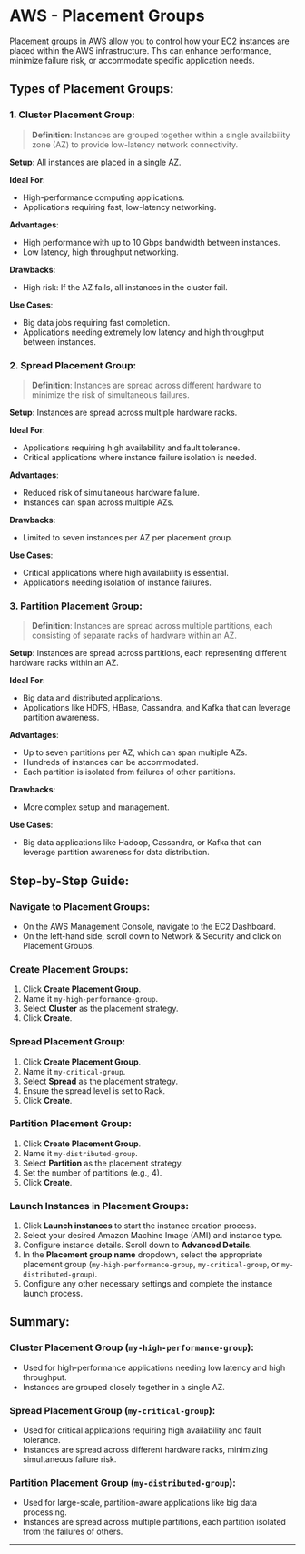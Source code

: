 # AWS - Placement Groups

Placement groups in AWS allow you to control how your EC2 instances are placed within the AWS infrastructure. This can enhance performance, minimize failure risk, or accommodate specific application needs.

## Types of Placement Groups:

### 1. Cluster Placement Group:

> **Definition**: Instances are grouped together within a single availability zone (AZ) to provide low-latency network connectivity.

**Setup**: All instances are placed in a single AZ.

**Ideal For**:
- High-performance computing applications.
- Applications requiring fast, low-latency networking.

**Advantages**:
- High performance with up to 10 Gbps bandwidth between instances.
- Low latency, high throughput networking.

**Drawbacks**:
- High risk: If the AZ fails, all instances in the cluster fail.

**Use Cases**:
- Big data jobs requiring fast completion.
- Applications needing extremely low latency and high throughput between instances.

### 2. Spread Placement Group:

> **Definition**: Instances are spread across different hardware to minimize the risk of simultaneous failures.

**Setup**: Instances are spread across multiple hardware racks.

**Ideal For**:
- Applications requiring high availability and fault tolerance.
- Critical applications where instance failure isolation is needed.

**Advantages**:
- Reduced risk of simultaneous hardware failure.
- Instances can span across multiple AZs.

**Drawbacks**:
- Limited to seven instances per AZ per placement group.

**Use Cases**:
- Critical applications where high availability is essential.
- Applications needing isolation of instance failures.

### 3. Partition Placement Group:

> **Definition**: Instances are spread across multiple partitions, each consisting of separate racks of hardware within an AZ.

**Setup**: Instances are spread across partitions, each representing different hardware racks within an AZ.

**Ideal For**:
- Big data and distributed applications.
- Applications like HDFS, HBase, Cassandra, and Kafka that can leverage partition awareness.

**Advantages**:
- Up to seven partitions per AZ, which can span multiple AZs.
- Hundreds of instances can be accommodated.
- Each partition is isolated from failures of other partitions.

**Drawbacks**:
- More complex setup and management.

**Use Cases**:
- Big data applications like Hadoop, Cassandra, or Kafka that can leverage partition awareness for data distribution.

## Step-by-Step Guide:

### Navigate to Placement Groups:
- On the AWS Management Console, navigate to the EC2 Dashboard.
- On the left-hand side, scroll down to Network & Security and click on Placement Groups.

### Create Placement Groups:
1. Click **Create Placement Group**.
2. Name it `my-high-performance-group`.
3. Select **Cluster** as the placement strategy.
4. Click **Create**.

### Spread Placement Group:
1. Click **Create Placement Group**.
2. Name it `my-critical-group`.
3. Select **Spread** as the placement strategy.
4. Ensure the spread level is set to Rack.
5. Click **Create**.

### Partition Placement Group:
1. Click **Create Placement Group**.
2. Name it `my-distributed-group`.
3. Select **Partition** as the placement strategy.
4. Set the number of partitions (e.g., 4).
5. Click **Create**.

### Launch Instances in Placement Groups:
1. Click **Launch instances** to start the instance creation process.
2. Select your desired Amazon Machine Image (AMI) and instance type.
3. Configure instance details. Scroll down to **Advanced Details**.
4. In the **Placement group name** dropdown, select the appropriate placement group (`my-high-performance-group`, `my-critical-group`, or `my-distributed-group`).
5. Configure any other necessary settings and complete the instance launch process.

## Summary:

### Cluster Placement Group (`my-high-performance-group`):
- Used for high-performance applications needing low latency and high throughput.
- Instances are grouped closely together in a single AZ.

### Spread Placement Group (`my-critical-group`):
- Used for critical applications requiring high availability and fault tolerance.
- Instances are spread across different hardware racks, minimizing simultaneous failure risk.

### Partition Placement Group (`my-distributed-group`):
- Used for large-scale, partition-aware applications like big data processing.
- Instances are spread across multiple partitions, each partition isolated from the failures of others.

---